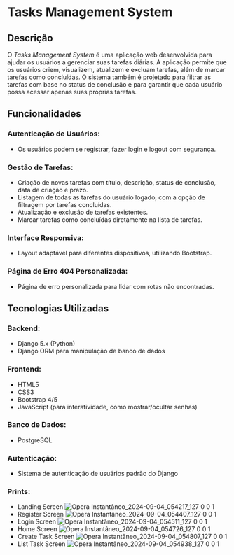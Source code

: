 # Tasks Management System

## Descrição

O *Tasks Management System* é uma aplicação web desenvolvida para ajudar os usuários a gerenciar suas tarefas diárias. A aplicação permite que os usuários criem, visualizem, atualizem e excluam tarefas, além de marcar tarefas como concluídas. O sistema também é projetado para filtrar as tarefas com base no status de conclusão e para garantir que cada usuário possa acessar apenas suas próprias tarefas.

## Funcionalidades

### Autenticação de Usuários:
- Os usuários podem se registrar, fazer login e logout com segurança.

### Gestão de Tarefas:
- Criação de novas tarefas com título, descrição, status de conclusão, data de criação e prazo.
- Listagem de todas as tarefas do usuário logado, com a opção de filtragem por tarefas concluídas.
- Atualização e exclusão de tarefas existentes.
- Marcar tarefas como concluídas diretamente na lista de tarefas.

### Interface Responsiva:
- Layout adaptável para diferentes dispositivos, utilizando Bootstrap.

### Página de Erro 404 Personalizada:
- Página de erro personalizada para lidar com rotas não encontradas.

## Tecnologias Utilizadas

### Backend:
- Django 5.x (Python)
- Django ORM para manipulação de banco de dados

### Frontend:
- HTML5
- CSS3
- Bootstrap 4/5
- JavaScript (para interatividade, como mostrar/ocultar senhas)

### Banco de Dados:
- PostgreSQL

### Autenticação:
- Sistema de autenticação de usuários padrão do Django

### Prints:
- Landing Screen
![Opera Instantâneo_2024-09-04_054217_127 0 0 1](https://github.com/user-attachments/assets/026de1a0-a54b-455e-a8fe-6deca448a425)
- Register Screen
![Opera Instantâneo_2024-09-04_054407_127 0 0 1](https://github.com/user-attachments/assets/2c534bf6-61f1-428e-99a1-b95680c16f95)
- Login Screen
![Opera Instantâneo_2024-09-04_054511_127 0 0 1](https://github.com/user-attachments/assets/819cb0d1-c42b-43ba-83c4-327cbf6898fb)
- Home Screen
![Opera Instantâneo_2024-09-04_054726_127 0 0 1](https://github.com/user-attachments/assets/5005670a-1e02-4a80-8261-e0ff9a942f14)
- Create Task Screen
![Opera Instantâneo_2024-09-04_054807_127 0 0 1](https://github.com/user-attachments/assets/0ecd95c0-3407-4a17-9811-0d3f62dd3e61)
- List Task Screen
![Opera Instantâneo_2024-09-04_054938_127 0 0 1](https://github.com/user-attachments/assets/a0ca4dfa-8a21-4807-b519-73733a73d72b)





